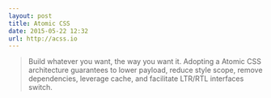 ```yaml
---
layout: post
title: Atomic CSS
date: 2015-05-22 12:32
url: http://acss.io
---
```


> Build whatever you want, the way you want it.
> Adopting a Atomic CSS architecture guarantees to lower payload, reduce style scope, remove dependencies, leverage cache, and facilitate LTR/RTL interfaces switch.

